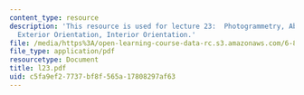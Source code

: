 ```yaml
---
content_type: resource
description: 'This resource is used for lecture 23:  Photogrammetry, Absolute Orientation,
  Exterior Orientation, Interior Orientation.'
file: /media/https%3A/open-learning-course-data-rc.s3.amazonaws.com/6-801-machine-vision-fall-2004/c5fa9ef27737bf8f565a17808297af63_l23.pdf
file_type: application/pdf
resourcetype: Document
title: l23.pdf
uid: c5fa9ef2-7737-bf8f-565a-17808297af63
---
```

